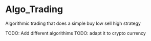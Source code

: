 # Algo_Trading
Algorithmic trading that does a simple buy low sell high strategy

TODO: Add different algorithims
TODO: adapt it to crypto currency
